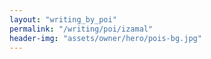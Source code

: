```yaml
---
layout: "writing_by_poi"
permalink: "/writing/poi/izamal"
header-img: "assets/owner/hero/pois-bg.jpg"
---
```

